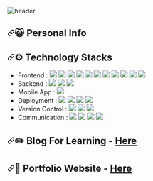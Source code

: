 ![header](https://capsule-render.vercel.app/api?type=rounded&color=gradient&customColorList=0,2,2,5,30&height=100&section=header&text=Welcome&nbsp;%to&nbsp;%my&nbsp;%Github&fontSize=40&animation=fadeIn)

<h2 dir="auto"><a id="user-content-️-personal-info" class="anchor" aria-hidden="true" href="#️-personal-info"><svg class="octicon octicon-link" viewBox="0 0 16 16" version="1.1" width="16" height="16" aria-hidden="true"><path fill-rule="evenodd" d="M7.775 3.275a.75.75 0 001.06 1.06l1.25-1.25a2 2 0 112.83 2.83l-2.5 2.5a2 2 0 01-2.83 0 .75.75 0 00-1.06 1.06 3.5 3.5 0 004.95 0l2.5-2.5a3.5 3.5 0 00-4.95-4.95l-1.25 1.25zm-4.69 9.64a2 2 0 010-2.83l2.5-2.5a2 2 0 012.83 0 .75.75 0 001.06-1.06 3.5 3.5 0 00-4.95 0l-2.5 2.5a3.5 3.5 0 004.95 4.95l1.25-1.25a.75.75 0 00-1.06-1.06l-1.25 1.25a2 2 0 01-2.83 0z"></path></svg></a><g-emoji class="g-emoji" alias="raising_hand_man" fallback-src="https://github.githubassets.com/images/icons/emoji/unicode/1f64b-2642.png">😺&zwj;</g-emoji> Personal Info</h2>

<h2 dir="auto"><a id="user-content--technology-stacks" class="anchor" aria-hidden="true" href="#-technology-stacks"><svg class="octicon octicon-link" viewBox="0 0 16 16" version="1.1" width="16" height="16" aria-hidden="true"><path fill-rule="evenodd" d="M7.775 3.275a.75.75 0 001.06 1.06l1.25-1.25a2 2 0 112.83 2.83l-2.5 2.5a2 2 0 01-2.83 0 .75.75 0 00-1.06 1.06 3.5 3.5 0 004.95 0l2.5-2.5a3.5 3.5 0 00-4.95-4.95l-1.25 1.25zm-4.69 9.64a2 2 0 010-2.83l2.5-2.5a2 2 0 012.83 0 .75.75 0 001.06-1.06 3.5 3.5 0 00-4.95 0l-2.5 2.5a3.5 3.5 0 004.95 4.95l1.25-1.25a.75.75 0 00-1.06-1.06l-1.25 1.25a2 2 0 01-2.83 0z"></path></svg></a><g-emoji class="g-emoji" alias="hammer" fallback-src="https://github.githubassets.com/images/icons/emoji/unicode/1f528.png">⚙️</g-emoji> Technology Stacks</h2>
<ul dir="auto">
<li>Frontend : <span><a target="_blank" rel="noopener noreferrer" href="https://camo.githubusercontent.com/dcda8d4b13cf09b9e90b1b44d91aefd13f2bdca27b55733f4f3332339e3d190f/68747470733a2f2f696d672e736869656c64732e696f2f62616467652f48544d4c2d6533346632363f7374796c653d666c6174266c6f676f3d68746d6c35266c6f676f436f6c6f723d7768697465"><img src="https://camo.githubusercontent.com/dcda8d4b13cf09b9e90b1b44d91aefd13f2bdca27b55733f4f3332339e3d190f/68747470733a2f2f696d672e736869656c64732e696f2f62616467652f48544d4c2d6533346632363f7374796c653d666c6174266c6f676f3d68746d6c35266c6f676f436f6c6f723d7768697465" data-canonical-src="https://img.shields.io/badge/HTML-e34f26?style=flat&amp;logo=html5&amp;logoColor=white" style="max-width: 100%;"></a></span>
<span><a target="_blank" rel="noopener noreferrer" href="https://camo.githubusercontent.com/9ec42846977dc75ca88cfac233370cad14d36507f7a1449ab3636e86f2ccb756/68747470733a2f2f696d672e736869656c64732e696f2f62616467652f4353532d3135373262363f7374796c653d666c6174266c6f676f3d63737333266c6f676f436f6c6f723d7768697465"><img src="https://camo.githubusercontent.com/9ec42846977dc75ca88cfac233370cad14d36507f7a1449ab3636e86f2ccb756/68747470733a2f2f696d672e736869656c64732e696f2f62616467652f4353532d3135373262363f7374796c653d666c6174266c6f676f3d63737333266c6f676f436f6c6f723d7768697465" data-canonical-src="https://img.shields.io/badge/CSS-1572b6?style=flat&amp;logo=css3&amp;logoColor=white" style="max-width: 100%;"></a></span>
<span><a target="_blank" rel="noopener noreferrer" href="https://camo.githubusercontent.com/5346585204aa17630cc0dd80a57d42e2b6c66a12add2e761f9b0cb3fce05d167/68747470733a2f2f696d672e736869656c64732e696f2f62616467652f4a6176615363726970742d6462616230393f7374796c653d666c6174266c6f676f3d6a617661736372697074266c6f676f436f6c6f723d7768697465"><img src="https://camo.githubusercontent.com/5346585204aa17630cc0dd80a57d42e2b6c66a12add2e761f9b0cb3fce05d167/68747470733a2f2f696d672e736869656c64732e696f2f62616467652f4a6176615363726970742d6462616230393f7374796c653d666c6174266c6f676f3d6a617661736372697074266c6f676f436f6c6f723d7768697465" data-canonical-src="https://img.shields.io/badge/JavaScript-dbab09?style=flat&amp;logo=javascript&amp;logoColor=white" style="max-width: 100%;"></a></span>
<span><a target="_blank" rel="noopener noreferrer" href="https://camo.githubusercontent.com/c46157a66b054bd8d8abc36aee9f2dc909dde6a685566fd51eae143322338989/68747470733a2f2f696d672e736869656c64732e696f2f62616467652f547970655363726970742d3331373843363f7374796c653d666c6174266c6f676f3d74797065736372697074266c6f676f436f6c6f723d7768697465"><img src="https://camo.githubusercontent.com/c46157a66b054bd8d8abc36aee9f2dc909dde6a685566fd51eae143322338989/68747470733a2f2f696d672e736869656c64732e696f2f62616467652f547970655363726970742d3331373843363f7374796c653d666c6174266c6f676f3d74797065736372697074266c6f676f436f6c6f723d7768697465" data-canonical-src="https://img.shields.io/badge/TypeScript-3178C6?style=flat&amp;logo=typescript&amp;logoColor=white" style="max-width: 100%;"></a></span>
<span><a target="_blank" rel="noopener noreferrer" href="https://camo.githubusercontent.com/c7c6b345614310d2ca374d1e7dc270de4a15dd29e07a63acb21bd04a6b115a4d/68747470733a2f2f696d672e736869656c64732e696f2f62616467652f536173732d6363363639393f7374796c653d666c6174266c6f676f3d73617373266c6f676f436f6c6f723d7768697465"><img src="https://camo.githubusercontent.com/c7c6b345614310d2ca374d1e7dc270de4a15dd29e07a63acb21bd04a6b115a4d/68747470733a2f2f696d672e736869656c64732e696f2f62616467652f536173732d6363363639393f7374796c653d666c6174266c6f676f3d73617373266c6f676f436f6c6f723d7768697465" data-canonical-src="https://img.shields.io/badge/Sass-cc6699?style=flat&amp;logo=sass&amp;logoColor=white" style="max-width: 100%;"></a></span>
<span><a target="_blank" rel="noopener noreferrer" href="https://camo.githubusercontent.com/ea128fb6fc5fd218a61f0143ac9cf2d8a3e045447acb1ca767c6fae581bac956/68747470733a2f2f696d672e736869656c64732e696f2f62616467652f52656163742d3631646166623f7374796c653d666c6174266c6f676f3d7265616374266c6f676f436f6c6f723d7768697465"><img src="https://camo.githubusercontent.com/ea128fb6fc5fd218a61f0143ac9cf2d8a3e045447acb1ca767c6fae581bac956/68747470733a2f2f696d672e736869656c64732e696f2f62616467652f52656163742d3631646166623f7374796c653d666c6174266c6f676f3d7265616374266c6f676f436f6c6f723d7768697465" data-canonical-src="https://img.shields.io/badge/React-61dafb?style=flat&amp;logo=react&amp;logoColor=white" style="max-width: 100%;"></a></span>
<span><a target="_blank" rel="noopener noreferrer" href="https://camo.githubusercontent.com/059ff905b296c762322fbac0b41a6fe9966472df7f00107b167f8464680c3566/68747470733a2f2f696d672e736869656c64732e696f2f62616467652f52656475782d3736346162633f7374796c653d666c6174266c6f676f3d7265647578266c6f676f436f6c6f723d7768697465"><img src="https://camo.githubusercontent.com/059ff905b296c762322fbac0b41a6fe9966472df7f00107b167f8464680c3566/68747470733a2f2f696d672e736869656c64732e696f2f62616467652f52656475782d3736346162633f7374796c653d666c6174266c6f676f3d7265647578266c6f676f436f6c6f723d7768697465" data-canonical-src="https://img.shields.io/badge/Redux-764abc?style=flat&amp;logo=redux&amp;logoColor=white" style="max-width: 100%;"></a></span>
<span><a target="_blank" rel="noopener noreferrer" href="https://camo.githubusercontent.com/48429916f554426c70ea8fc2b3d17a6a4457802de6586c8b8b845a423748b033/68747470733a2f2f696d672e736869656c64732e696f2f62616467652f536167612d3839643936643f7374796c653d666c6174266c6f676f3d72656475782d73616761266c6f676f436f6c6f723d7768697465"><img src="https://camo.githubusercontent.com/48429916f554426c70ea8fc2b3d17a6a4457802de6586c8b8b845a423748b033/68747470733a2f2f696d672e736869656c64732e696f2f62616467652f536167612d3839643936643f7374796c653d666c6174266c6f676f3d72656475782d73616761266c6f676f436f6c6f723d7768697465" data-canonical-src="https://img.shields.io/badge/Saga-89d96d?style=flat&amp;logo=redux-saga&amp;logoColor=white" style="max-width: 100%;"></a></span>
<span><a target="_blank" rel="noopener noreferrer" href="https://camo.githubusercontent.com/9cf13cda2000073e5adcf3064ee4d1ff6d87942033ab1a3cc2302d6b5c309461/68747470733a2f2f696d672e736869656c64732e696f2f62616467652f6a51756572792d3037363961643f7374796c653d666c6174266c6f676f3d6a7175657279266c6f676f436f6c6f723d7768697465"><img src="https://camo.githubusercontent.com/9cf13cda2000073e5adcf3064ee4d1ff6d87942033ab1a3cc2302d6b5c309461/68747470733a2f2f696d672e736869656c64732e696f2f62616467652f6a51756572792d3037363961643f7374796c653d666c6174266c6f676f3d6a7175657279266c6f676f436f6c6f723d7768697465" data-canonical-src="https://img.shields.io/badge/jQuery-0769ad?style=flat&amp;logo=jquery&amp;logoColor=white" style="max-width: 100%;"></a></span>
<span><a target="_blank" rel="noopener noreferrer" href="https://camo.githubusercontent.com/004e767db401ac788d22e7bd2c7da68a14a306aa6d1a2cb71b854f7feafd03c2/68747470733a2f2f696d672e736869656c64732e696f2f62616467652f4e6578742e6a732d3030303030303f7374796c653d666c6174266c6f676f3d6e6578742d646f742d6a73266c6f676f436f6c6f723d7768697465"><img src="https://camo.githubusercontent.com/004e767db401ac788d22e7bd2c7da68a14a306aa6d1a2cb71b854f7feafd03c2/68747470733a2f2f696d672e736869656c64732e696f2f62616467652f4e6578742e6a732d3030303030303f7374796c653d666c6174266c6f676f3d6e6578742d646f742d6a73266c6f676f436f6c6f723d7768697465" data-canonical-src="https://img.shields.io/badge/Next.js-000000?style=flat&amp;logo=next-dot-js&amp;logoColor=white" style="max-width: 100%;"></a></span>
<span><a target="_blank" rel="noopener noreferrer" href="https://camo.githubusercontent.com/f787c27905992571cee44c11b7ec1d0e5f8dcf27991000170ae424ec630712a7/68747470733a2f2f696d672e736869656c64732e696f2f62616467652f5265636f696c2d3334373444453f7374796c653d666c6174266c6f676f3d6e6578742d646f742d6a73266c6f676f436f6c6f723d7768697465"><img src="https://camo.githubusercontent.com/f787c27905992571cee44c11b7ec1d0e5f8dcf27991000170ae424ec630712a7/68747470733a2f2f696d672e736869656c64732e696f2f62616467652f5265636f696c2d3334373444453f7374796c653d666c6174266c6f676f3d6e6578742d646f742d6a73266c6f676f436f6c6f723d7768697465" data-canonical-src="https://img.shields.io/badge/Recoil-3474DE?style=flat&amp;logo=next-dot-js&amp;logoColor=white" style="max-width: 100%;"></a></span><br></li>
<li>Backend : <span><a target="_blank" rel="noopener noreferrer" href="https://camo.githubusercontent.com/95e77c11ae77003f5682f73dca573514c73858a237500240ef9661488c13d5a0/68747470733a2f2f696d672e736869656c64732e696f2f62616467652f507974686f6e2d3337373641423f7374796c653d666c6174266c6f676f3d707974686f6e266c6f676f436f6c6f723d7768697465"><img src="https://camo.githubusercontent.com/95e77c11ae77003f5682f73dca573514c73858a237500240ef9661488c13d5a0/68747470733a2f2f696d672e736869656c64732e696f2f62616467652f507974686f6e2d3337373641423f7374796c653d666c6174266c6f676f3d707974686f6e266c6f676f436f6c6f723d7768697465" data-canonical-src="https://img.shields.io/badge/Python-3776AB?style=flat&amp;logo=python&amp;logoColor=white" style="max-width: 100%;"></a></span>
<span><a target="_blank" rel="noopener noreferrer" href="https://camo.githubusercontent.com/8400be62a4d3e86c8ec218a661861be3d8168d39ec2123b9d94393732025b563/68747470733a2f2f696d672e736869656c64732e696f2f62616467652f446a616e676f2d3039326532303f7374796c653d666c6174266c6f676f3d646a616e676f266c6f676f436f6c6f723d7768697465"><img src="https://camo.githubusercontent.com/8400be62a4d3e86c8ec218a661861be3d8168d39ec2123b9d94393732025b563/68747470733a2f2f696d672e736869656c64732e696f2f62616467652f446a616e676f2d3039326532303f7374796c653d666c6174266c6f676f3d646a616e676f266c6f676f436f6c6f723d7768697465" data-canonical-src="https://img.shields.io/badge/Django-092e20?style=flat&amp;logo=django&amp;logoColor=white" style="max-width: 100%;"></a></span>
<span><a target="_blank" rel="noopener noreferrer" href="https://camo.githubusercontent.com/543a3eec32fd334270c2b1809d118afda36b1f0a94637158abc2debc4cd527e8/68747470733a2f2f696d672e736869656c64732e696f2f62616467652f506f737467726553514c2d3333363739313f7374796c653d666c6174266c6f676f3d706f737467726573716c266c6f676f436f6c6f723d7768697465"><img src="https://camo.githubusercontent.com/543a3eec32fd334270c2b1809d118afda36b1f0a94637158abc2debc4cd527e8/68747470733a2f2f696d672e736869656c64732e696f2f62616467652f506f737467726553514c2d3333363739313f7374796c653d666c6174266c6f676f3d706f737467726573716c266c6f676f436f6c6f723d7768697465" data-canonical-src="https://img.shields.io/badge/PostgreSQL-336791?style=flat&amp;logo=postgresql&amp;logoColor=white" style="max-width: 100%;"></a></span><br></li>
<li>Mobile App : <span><a target="_blank" rel="noopener noreferrer" href="https://camo.githubusercontent.com/891b81222958c38d00ad1d36994430290b7c20078b5ffcb41160278787369550/68747470733a2f2f696d672e736869656c64732e696f2f62616467652f5265616374204e61746976652d3631646166623f7374796c653d666c6174266c6f676f3d7265616374266c6f676f436f6c6f723d7768697465"><img src="https://camo.githubusercontent.com/891b81222958c38d00ad1d36994430290b7c20078b5ffcb41160278787369550/68747470733a2f2f696d672e736869656c64732e696f2f62616467652f5265616374204e61746976652d3631646166623f7374796c653d666c6174266c6f676f3d7265616374266c6f676f436f6c6f723d7768697465" data-canonical-src="https://img.shields.io/badge/React Native-61dafb?style=flat&amp;logo=react&amp;logoColor=white" style="max-width: 100%;"></a></span><br></li>
<li>Deployment : <span><a target="_blank" rel="noopener noreferrer" href="https://camo.githubusercontent.com/dac51dc29a687631e486f878ece50888df433df52c1abae1aceeddd67e6d5c9c/68747470733a2f2f696d672e736869656c64732e696f2f62616467652f4157532d3233326633653f7374796c653d666c6174266c6f676f3d616d617a6f6e2d617773266c6f676f436f6c6f723d7768697465"><img src="https://camo.githubusercontent.com/dac51dc29a687631e486f878ece50888df433df52c1abae1aceeddd67e6d5c9c/68747470733a2f2f696d672e736869656c64732e696f2f62616467652f4157532d3233326633653f7374796c653d666c6174266c6f676f3d616d617a6f6e2d617773266c6f676f436f6c6f723d7768697465" data-canonical-src="https://img.shields.io/badge/AWS-232f3e?style=flat&amp;logo=amazon-aws&amp;logoColor=white" style="max-width: 100%;"></a></span>
<span><a target="_blank" rel="noopener noreferrer" href="https://camo.githubusercontent.com/b2a5d4e5896e453c5100b19b47b0bf73b8d6ee9f5ab51ea2be3f5da4ef4defd9/68747470733a2f2f696d672e736869656c64732e696f2f62616467652f4e65746c6966792d3030633762373f7374796c653d666c6174266c6f676f3d6e65746c696679266c6f676f436f6c6f723d7768697465"><img src="https://camo.githubusercontent.com/b2a5d4e5896e453c5100b19b47b0bf73b8d6ee9f5ab51ea2be3f5da4ef4defd9/68747470733a2f2f696d672e736869656c64732e696f2f62616467652f4e65746c6966792d3030633762373f7374796c653d666c6174266c6f676f3d6e65746c696679266c6f676f436f6c6f723d7768697465" data-canonical-src="https://img.shields.io/badge/Netlify-00c7b7?style=flat&amp;logo=netlify&amp;logoColor=white" style="max-width: 100%;"></a></span>
<span><a target="_blank" rel="noopener noreferrer" href="https://camo.githubusercontent.com/051559c70384d56419419357d501445fd38bb0f759cb3fe23b027557a66e8bf7/68747470733a2f2f696d672e736869656c64732e696f2f62616467652f56657263656c2d3030303030303f7374796c653d666c6174266c6f676f3d76657263656c266c6f676f436f6c6f723d7768697465"><img src="https://camo.githubusercontent.com/051559c70384d56419419357d501445fd38bb0f759cb3fe23b027557a66e8bf7/68747470733a2f2f696d672e736869656c64732e696f2f62616467652f56657263656c2d3030303030303f7374796c653d666c6174266c6f676f3d76657263656c266c6f676f436f6c6f723d7768697465" data-canonical-src="https://img.shields.io/badge/Vercel-000000?style=flat&amp;logo=vercel&amp;logoColor=white" style="max-width: 100%;"></a></span>
<span><a target="_blank" rel="noopener noreferrer" href="https://camo.githubusercontent.com/ac714576a0fb2824ce579c68ae1fe7589cb861a345c8d49ce28210607da7c78e/68747470733a2f2f696d672e736869656c64732e696f2f62616467652f446f636b65722d3234393645443f7374796c653d666c6174266c6f676f3d646f636b6572266c6f676f436f6c6f723d7768697465"><img src="https://camo.githubusercontent.com/ac714576a0fb2824ce579c68ae1fe7589cb861a345c8d49ce28210607da7c78e/68747470733a2f2f696d672e736869656c64732e696f2f62616467652f446f636b65722d3234393645443f7374796c653d666c6174266c6f676f3d646f636b6572266c6f676f436f6c6f723d7768697465" data-canonical-src="https://img.shields.io/badge/Docker-2496ED?style=flat&amp;logo=docker&amp;logoColor=white" style="max-width: 100%;"></a></span><br></li>
<li>Version Control : <span><a target="_blank" rel="noopener noreferrer" href="https://camo.githubusercontent.com/a5c0504083b5277605016d9b051d46d6718576e14f2d8c9e60a7acdcf93637c5/68747470733a2f2f696d672e736869656c64732e696f2f62616467652f4769742d6630353033323f7374796c653d666c6174266c6f676f3d676974266c6f676f436f6c6f723d7768697465"><img src="https://camo.githubusercontent.com/a5c0504083b5277605016d9b051d46d6718576e14f2d8c9e60a7acdcf93637c5/68747470733a2f2f696d672e736869656c64732e696f2f62616467652f4769742d6630353033323f7374796c653d666c6174266c6f676f3d676974266c6f676f436f6c6f723d7768697465" data-canonical-src="https://img.shields.io/badge/Git-f05032?style=flat&amp;logo=git&amp;logoColor=white" style="max-width: 100%;"></a></span>
<span><a target="_blank" rel="noopener noreferrer" href="https://camo.githubusercontent.com/45f27e5a6c3a058ce27cfa3c827d5e1e9eba6e1e2bcedf36c76b0c49e0128916/68747470733a2f2f696d672e736869656c64732e696f2f62616467652f4769744875622d3138313731373f7374796c653d666c6174266c6f676f3d676974687562266c6f676f436f6c6f723d7768697465"><img src="https://camo.githubusercontent.com/45f27e5a6c3a058ce27cfa3c827d5e1e9eba6e1e2bcedf36c76b0c49e0128916/68747470733a2f2f696d672e736869656c64732e696f2f62616467652f4769744875622d3138313731373f7374796c653d666c6174266c6f676f3d676974687562266c6f676f436f6c6f723d7768697465" data-canonical-src="https://img.shields.io/badge/GitHub-181717?style=flat&amp;logo=github&amp;logoColor=white" style="max-width: 100%;"></a></span>
<span><a target="_blank" rel="noopener noreferrer" href="https://camo.githubusercontent.com/53b0ae5c37ea292d9f0c1e4981beb8d93c170de101fbbba4ca96621724ba1cbf/68747470733a2f2f696d672e736869656c64732e696f2f62616467652f4269746275636b65742d3030353263633f7374796c653d666c6174266c6f676f3d6269746275636b6574266c6f676f436f6c6f723d7768697465"><img src="https://camo.githubusercontent.com/53b0ae5c37ea292d9f0c1e4981beb8d93c170de101fbbba4ca96621724ba1cbf/68747470733a2f2f696d672e736869656c64732e696f2f62616467652f4269746275636b65742d3030353263633f7374796c653d666c6174266c6f676f3d6269746275636b6574266c6f676f436f6c6f723d7768697465" data-canonical-src="https://img.shields.io/badge/Bitbucket-0052cc?style=flat&amp;logo=bitbucket&amp;logoColor=white" style="max-width: 100%;"></a></span><br></li>
<li>Communication : <span><a target="_blank" rel="noopener noreferrer" href="https://camo.githubusercontent.com/7ac82f1a8e323afef16e0cd9aa8ca538f5e2f49df44fb762609b0bb19d1ad51a/68747470733a2f2f696d672e736869656c64732e696f2f62616467652f4a6972612d3030353263633f7374796c653d666c6174266c6f676f3d6a697261266c6f676f436f6c6f723d7768697465"><img src="https://camo.githubusercontent.com/7ac82f1a8e323afef16e0cd9aa8ca538f5e2f49df44fb762609b0bb19d1ad51a/68747470733a2f2f696d672e736869656c64732e696f2f62616467652f4a6972612d3030353263633f7374796c653d666c6174266c6f676f3d6a697261266c6f676f436f6c6f723d7768697465" data-canonical-src="https://img.shields.io/badge/Jira-0052cc?style=flat&amp;logo=jira&amp;logoColor=white" style="max-width: 100%;"></a></span>
<span><a target="_blank" rel="noopener noreferrer" href="https://camo.githubusercontent.com/2cd71e952a0c4ac27b56fe2ec9d8174985fa94b1b67fa1b4585868648a6a9000/68747470733a2f2f696d672e736869656c64732e696f2f62616467652f436f6e666c75656e63652d3030353263633f7374796c653d666c6174266c6f676f3d636f6e666c75656e6365266c6f676f436f6c6f723d7768697465"><img src="https://camo.githubusercontent.com/2cd71e952a0c4ac27b56fe2ec9d8174985fa94b1b67fa1b4585868648a6a9000/68747470733a2f2f696d672e736869656c64732e696f2f62616467652f436f6e666c75656e63652d3030353263633f7374796c653d666c6174266c6f676f3d636f6e666c75656e6365266c6f676f436f6c6f723d7768697465" data-canonical-src="https://img.shields.io/badge/Confluence-0052cc?style=flat&amp;logo=confluence&amp;logoColor=white" style="max-width: 100%;"></a></span>
<span><a target="_blank" rel="noopener noreferrer" href="https://camo.githubusercontent.com/7ea54fa3befc19d6e68c1bf5fc0661381b236fed767386833f62ba92d7fb130c/68747470733a2f2f696d672e736869656c64732e696f2f62616467652f5a65706c696e2d6666626532323f7374796c653d666c6174"><img src="https://camo.githubusercontent.com/7ea54fa3befc19d6e68c1bf5fc0661381b236fed767386833f62ba92d7fb130c/68747470733a2f2f696d672e736869656c64732e696f2f62616467652f5a65706c696e2d6666626532323f7374796c653d666c6174" data-canonical-src="https://img.shields.io/badge/Zeplin-ffbe22?style=flat" style="max-width: 100%;"></a></span>
<span><a target="_blank" rel="noopener noreferrer" href="https://camo.githubusercontent.com/bad10e3519a71c916ce45da7133f4e3a683e862d51e9047c9d55cb087bd17507/68747470733a2f2f696d672e736869656c64732e696f2f62616467652f4669676d612d6632346531653f7374796c653d666c6174266c6f676f3d6669676d61266c6f676f436f6c6f723d7768697465"><img src="https://camo.githubusercontent.com/bad10e3519a71c916ce45da7133f4e3a683e862d51e9047c9d55cb087bd17507/68747470733a2f2f696d672e736869656c64732e696f2f62616467652f4669676d612d6632346531653f7374796c653d666c6174266c6f676f3d6669676d61266c6f676f436f6c6f723d7768697465" data-canonical-src="https://img.shields.io/badge/Figma-f24e1e?style=flat&amp;logo=figma&amp;logoColor=white" style="max-width: 100%;"></a></span><br></li>
</ul>




<h2 dir="auto"><a id="user-content-️-blog-for-learning---here" class="anchor" aria-hidden="true" href="#️-blog-for-learning---here"><svg class="octicon octicon-link" viewBox="0 0 16 16" version="1.1" width="16" height="16" aria-hidden="true"><path fill-rule="evenodd" d="M7.775 3.275a.75.75 0 001.06 1.06l1.25-1.25a2 2 0 112.83 2.83l-2.5 2.5a2 2 0 01-2.83 0 .75.75 0 00-1.06 1.06 3.5 3.5 0 004.95 0l2.5-2.5a3.5 3.5 0 00-4.95-4.95l-1.25 1.25zm-4.69 9.64a2 2 0 010-2.83l2.5-2.5a2 2 0 012.83 0 .75.75 0 001.06-1.06 3.5 3.5 0 00-4.95 0l-2.5 2.5a3.5 3.5 0 004.95 4.95l1.25-1.25a.75.75 0 00-1.06-1.06l-1.25 1.25a2 2 0 01-2.83 0z"></path></svg></a><g-emoji class="g-emoji" alias="pencil2" fallback-src="https://github.githubassets.com/images/icons/emoji/unicode/270f.png">✏️</g-emoji> Blog For Learning - <a href="https://blog.coolcode.co.kr" rel="nofollow">Here</a></h2>

<h2 dir="auto"><a id="user-content--portfolio-website---here" class="anchor" aria-hidden="true" href="#-portfolio-website---here"><svg class="octicon octicon-link" viewBox="0 0 16 16" version="1.1" width="16" height="16" aria-hidden="true"><path fill-rule="evenodd" d="M7.775 3.275a.75.75 0 001.06 1.06l1.25-1.25a2 2 0 112.83 2.83l-2.5 2.5a2 2 0 01-2.83 0 .75.75 0 00-1.06 1.06 3.5 3.5 0 004.95 0l2.5-2.5a3.5 3.5 0 00-4.95-4.95l-1.25 1.25zm-4.69 9.64a2 2 0 010-2.83l2.5-2.5a2 2 0 012.83 0 .75.75 0 001.06-1.06 3.5 3.5 0 00-4.95 0l-2.5 2.5a3.5 3.5 0 004.95 4.95l1.25-1.25a.75.75 0 00-1.06-1.06l-1.25 1.25a2 2 0 01-2.83 0z"></path></svg></a><g-emoji class="g-emoji" alias="memo" fallback-src="https://github.githubassets.com/images/icons/emoji/unicode/1f4dd.png">📝</g-emoji> Portfolio Website - <a href="https://coolcode.co.kr" rel="nofollow">Here</a></h2>


